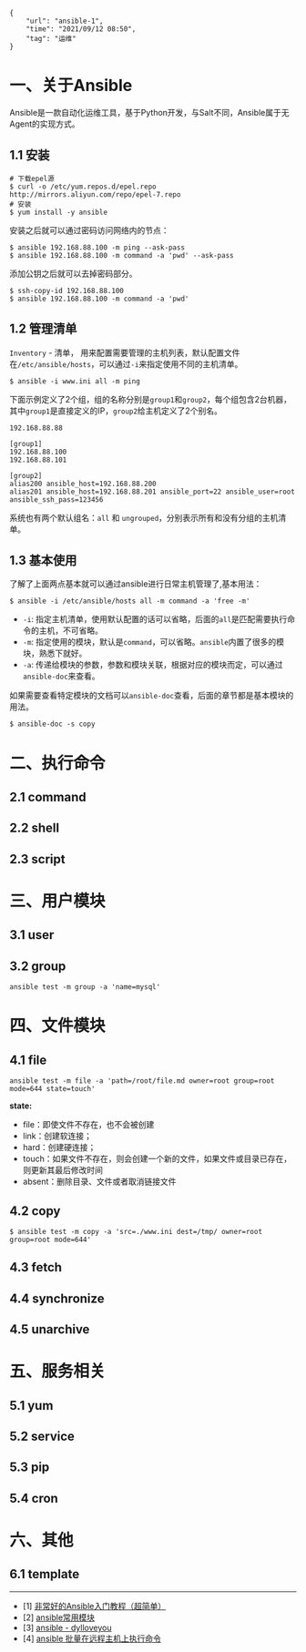 ```
{
    "url": "ansible-1",
    "time": "2021/09/12 08:50",
    "tag": "运维"
}
```

# 一、关于Ansible

Ansible是一款自动化运维工具，基于Python开发，与Salt不同，Ansible属于无Agent的实现方式。

## 1.1 安装

```
# 下载epel源
$ curl -o /etc/yum.repos.d/epel.repo http://mirrors.aliyun.com/repo/epel-7.repo
# 安装
$ yum install -y ansible
```

安装之后就可以通过密码访问网络内的节点：

```
$ ansible 192.168.88.100 -m ping --ask-pass
$ ansible 192.168.88.100 -m command -a 'pwd' --ask-pass
```

添加公钥之后就可以去掉密码部分。

```
$ ssh-copy-id 192.168.88.100
$ ansible 192.168.88.100 -m command -a 'pwd'
```

## 1.2 管理清单

`Inventory` - 清单， 用来配置需要管理的主机列表，默认配置文件在`/etc/ansible/hosts`，可以通过`-i`来指定使用不同的主机清单。

```
$ ansible -i www.ini all -m ping
```

下面示例定义了2个组，组的名称分别是`group1`和`group2`，每个组包含2台机器，其中`group1`是直接定义的IP，`group2`给主机定义了2个别名。

```
192.168.88.88

[group1]
192.168.88.100
192.168.88.101

[group2]
alias200 ansible_host=192.168.88.200
alias201 ansible_host=192.168.88.201 ansible_port=22 ansible_user=root ansible_ssh_pass=123456
```

系统也有两个默认组名：`all` 和 `ungrouped`，分别表示所有和没有分组的主机清单。

## 1.3 基本使用

了解了上面两点基本就可以通过ansible进行日常主机管理了,基本用法：

```
$ ansible -i /etc/ansible/hosts all -m command -a 'free -m'
```

- `-i`: 指定主机清单，使用默认配置的话可以省略，后面的`all`是匹配需要执行命令的主机，不可省略。
- `-m`: 指定使用的模块，默认是`command`，可以省略。`ansible`内置了很多的模块，熟悉下就好。
- `-a`: 传递给模块的参数，参数和模块关联，根据对应的模块而定，可以通过`ansible-doc`来查看。

如果需要查看特定模块的文档可以`ansible-doc`查看，后面的章节都是基本模块的用法。

```
$ ansible-doc -s copy
```

# 二、执行命令

## 2.1 command



## 2.2 shell



## 2.3 script




# 三、用户模块

## 3.1 user




## 3.2 group

```
ansible test -m group -a 'name=mysql'
```


# 四、文件模块

## 4.1 file

```
ansible test -m file -a 'path=/root/file.md owner=root group=root mode=644 state=touch'
```

**state:**

- file：即使文件不存在，也不会被创建
- link：创建软连接；
- hard：创建硬连接；
- touch：如果文件不存在，则会创建一个新的文件，如果文件或目录已存在，则更新其最后修改时间
- absent：删除目录、文件或者取消链接文件

## 4.2 copy

```
$ ansible test -m copy -a 'src=./www.ini dest=/tmp/ owner=root group=root mode=644'
```

## 4.3 fetch



## 4.4 synchronize



## 4.5 unarchive



# 五、服务相关

## 5.1 yum



## 5.2 service



## 5.3 pip



## 5.4 cron




# 六、其他

## 6.1 template




---

- [1] [非常好的Ansible入门教程（超简单）](https://blog.csdn.net/pushiqiang/article/details/78126063)
- [2] [ansible常用模块](https://www.cnblogs.com/ccorz/p/ansible-chang-yong-mo-kuai.html)
- [3] [ansible - dylloveyou](https://blog.csdn.net/dylloveyou/category_7621040.html)
- [4] [ansible 批量在远程主机上执行命令](https://www.cnblogs.com/amber-liu/p/10403512.html)
